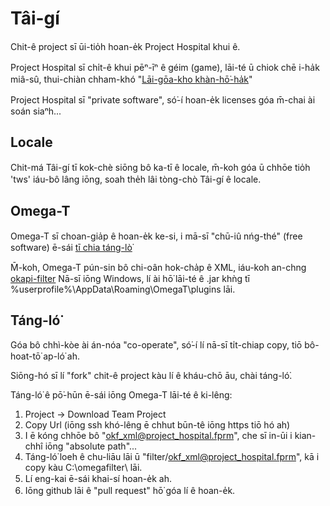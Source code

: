 # Tâi-gí
Chit-ê project sī ūi-tio̍h hoan-e̍k Project Hospital khui ê.

Project Hospital sī chi̍t-ê khui pēⁿ-īⁿ ê géim (game), lāi-té ū chiok chē i-ha̍k miâ-sû, thui-chiàn chham-khó "[Lāi-gōa-kho khàn-hō͘-ha̍k](https://lgkkhanhouhak.blogspot.com/)"

Project Hospital sī "private software", só͘-í hoan-e̍k licenses góa m̄-chai ài soán siaⁿh...

## Locale
Chit-má Tâi-gí tī kok-chè siōng bô ka-tī ê locale, m̄-koh góa ū chhōe tio̍h 'tws' iáu-bô lâng iōng, soah the̍h lâi tòng-chò Tâi-gí ê locale.

## Omega-T
Omega-T sī choan-gia̍p ê hoan-e̍k ke-si, i mā-sī "chū-iû nńg-thé" (free software) ē-sái [tī chia táng-lò͘](https://omegat.org/)

M̄-koh, Omega-T pún-sin bô chi-oân hok-cha̍p ê XML, iáu-koh an-chng [okapi-filter](https://bintray.com/okapi/Distribution/OmegaT_Plugin)
Nā-sī iōng Windows, lí ài hō͘ lāi-té ê .jar khǹg tī %userprofile%\AppData\Roaming\OmegaT\plugins lāi.

## Táng-ló͘

Góa bô chhì-kòe ài án-nóa "co-operate", só͘-í lí nā-sī ti̍t-chiap copy, tiō bô-hoat-tō͘ ap-ló͘ ah.

Siōng-hó sī lí "fork" chit-ê project kàu lí ê kháu-chō āu, chài táng-ló͘.

Táng-ló͘ ê pō͘-hūn ē-sái iōng Omega-T lāi-té ê ki-lêng:
1. Project -> Download Team Project
2. Copy Url (iōng ssh khó-lêng ē chhut būn-tê iōng https tiō hó ah)
3. I ē kóng chhōe bô "okf_xml@project_hospital.fprm", che sī in-ūi i kian-chhî iōng "absolute path"...
4. Táng-ló͘ loeh ê chu-liāu lāi ū "filter/okf_xml@project_hospital.fprm", kā i copy kàu C:\omegafilter\ lāi.
5. Lí eng-kai ē-sái khai-sí hoan-e̍k ah.
6. Iōng github lāi ê "pull request" hō͘ góa lí ê hoan-e̍k.